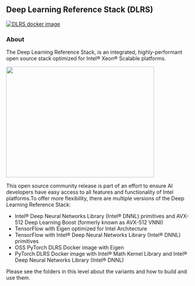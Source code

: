 ## Deep Learning Reference Stack (DLRS)

[![DLRS docker image](https://images.microbadger.com/badges/image/clearlinux/stacks-dlrs-mkl.svg)](https://microbadger.com/images/clearlinux/stacks-dlrs-mkl "DLRS docker image")

### About

The Deep Learning Reference Stack, is an integrated, highly-performant open source stack optimized for Intel® Xeon® Scalable platforms. 

<img src="https://clearlinux.org/sites/default/files/single_2.png" width="400" height="300" />

This open source community release is part of an effort to ensure AI developers have easy access to all features and functionality of Intel platforms.To offer more flexibility, there are multiple versions of the Deep Learning Reference Stack:

* Intel® Deep Neural Networks Library (Intel® DNNL) primitives and AVX-512 Deep Learning Boost (formerly known as AVX-512 VNNI)  
* TensorFlow with Eigen optimized for Intel Architecture  
* TensorFlow with Intel® Deep Neural Networks Library (Intel® DNNL) primitives
* OSS PyTorch DLRS Docker image with Eigen
* PyTorch DLRS Docker image with Intel® Math Kernel Library and Intel® Deep Neural Networks Library (Intel® DNNL) 

Please see the folders in this level about the variants and how to build and use them.

